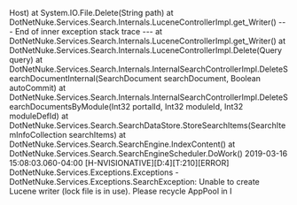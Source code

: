 Host)
   at System.IO.File.Delete(String path)
   at DotNetNuke.Services.Search.Internals.LuceneControllerImpl.get_Writer()
   --- End of inner exception stack trace ---
   at DotNetNuke.Services.Search.Internals.LuceneControllerImpl.get_Writer()
   at DotNetNuke.Services.Search.Internals.LuceneControllerImpl.Delete(Query query)
   at DotNetNuke.Services.Search.Internals.InternalSearchControllerImpl.DeleteSearchDocumentInternal(SearchDocument searchDocument, Boolean autoCommit)
   at DotNetNuke.Services.Search.Internals.InternalSearchControllerImpl.DeleteSearchDocumentsByModule(Int32 portalId, Int32 moduleId, Int32 moduleDefId)
   at DotNetNuke.Services.Search.SearchDataStore.StoreSearchItems(SearchItemInfoCollection searchItems)
   at DotNetNuke.Services.Search.SearchEngine.IndexContent()
   at DotNetNuke.Services.Search.SearchEngineScheduler.DoWork()
2019-03-16 15:08:03.060-04:00 [H-NVISIONATIVE][D:4][T:210][ERROR] DotNetNuke.Services.Exceptions.Exceptions - DotNetNuke.Services.Exceptions.SearchException: Unable to create Lucene writer (lock file is in use). Please recycle AppPool in I